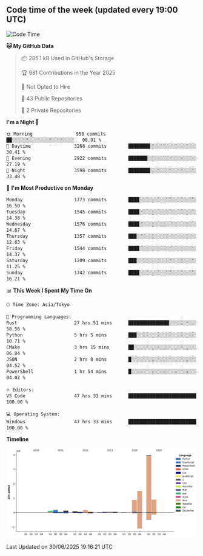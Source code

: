 ## Code time of the week (updated every 19:00 UTC)

<!--START_SECTION:waka-->
![Code Time](http://img.shields.io/badge/Code%20Time-5%2C106%20hrs%2039%20mins-blue)

**🐱 My GitHub Data** 

> 📦 285.1 kB Used in GitHub's Storage 
 > 
> 🏆 981 Contributions in the Year 2025
 > 
> 🚫 Not Opted to Hire
 > 
> 📜 43 Public Repositories 
 > 
> 🔑 2 Private Repositories 
 > 
**I'm a Night 🦉** 

```text
🌞 Morning                958 commits         ██░░░░░░░░░░░░░░░░░░░░░░░   08.91 % 
🌆 Daytime                3268 commits        ████████░░░░░░░░░░░░░░░░░   30.41 % 
🌃 Evening                2922 commits        ███████░░░░░░░░░░░░░░░░░░   27.19 % 
🌙 Night                  3598 commits        ████████░░░░░░░░░░░░░░░░░   33.48 % 
```
📅 **I'm Most Productive on Monday** 

```text
Monday                   1773 commits        ████░░░░░░░░░░░░░░░░░░░░░   16.50 % 
Tuesday                  1545 commits        ████░░░░░░░░░░░░░░░░░░░░░   14.38 % 
Wednesday                1576 commits        ████░░░░░░░░░░░░░░░░░░░░░   14.67 % 
Thursday                 1357 commits        ███░░░░░░░░░░░░░░░░░░░░░░   12.63 % 
Friday                   1544 commits        ████░░░░░░░░░░░░░░░░░░░░░   14.37 % 
Saturday                 1209 commits        ███░░░░░░░░░░░░░░░░░░░░░░   11.25 % 
Sunday                   1742 commits        ████░░░░░░░░░░░░░░░░░░░░░   16.21 % 
```


📊 **This Week I Spent My Time On** 

```text
🕑︎ Time Zone: Asia/Tokyo

💬 Programming Languages: 
Rust                     27 hrs 51 mins      ███████████████░░░░░░░░░░   58.56 % 
Python                   5 hrs 5 mins        ███░░░░░░░░░░░░░░░░░░░░░░   10.71 % 
CMake                    3 hrs 15 mins       ██░░░░░░░░░░░░░░░░░░░░░░░   06.84 % 
JSON                     2 hrs 8 mins        █░░░░░░░░░░░░░░░░░░░░░░░░   04.52 % 
PowerShell               1 hr 54 mins        █░░░░░░░░░░░░░░░░░░░░░░░░   04.02 % 

🔥 Editors: 
VS Code                  47 hrs 33 mins      █████████████████████████   100.00 % 

💻 Operating System: 
Windows                  47 hrs 33 mins      █████████████████████████   100.00 % 
```

**Timeline**

![Lines of Code chart](https://raw.githubusercontent.com/SARDONYX-sard/SARDONYX-sard/main/assets/bar_graph.png)


 Last Updated on 30/06/2025 19:16:21 UTC
<!--END_SECTION:waka-->